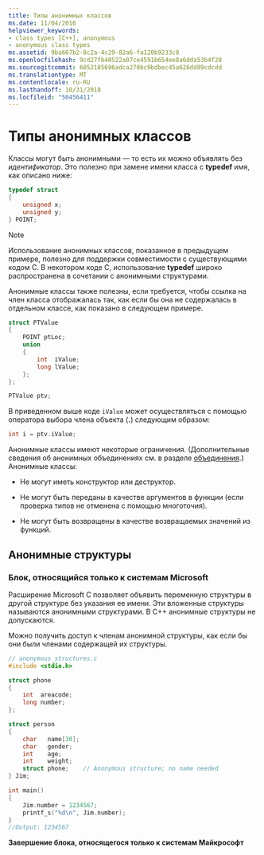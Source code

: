 ```yaml
---
title: Типы анонимных классов
ms.date: 11/04/2016
helpviewer_keywords:
- class types [C++], anonymous
- anonymous class types
ms.assetid: 9ba667b2-8c2a-4c29-82a6-fa120b9233c8
ms.openlocfilehash: 9cd27fb40522a07ce4591b654ee8a6dda53b4f28
ms.sourcegitcommit: 6052185696adca270bc9bdbec45a626dd89cdcdd
ms.translationtype: MT
ms.contentlocale: ru-RU
ms.lasthandoff: 10/31/2018
ms.locfileid: "50456411"
---
```

# <a name="anonymous-class-types"></a>Типы анонимных классов

Классы могут быть анонимными — то есть их можно объявлять без *идентификатор*. Это полезно при замене имени класса с **typedef** имя, как описано ниже:

```cpp
typedef struct
{
    unsigned x;
    unsigned y;
} POINT;
```

> [!NOTE]
>  Использование анонимных классов, показанное в предыдущем примере, полезно для поддержки совместимости с существующими кодом C. В некотором коде C, использование **typedef** широко распространена в сочетании с анонимными структурами.

Анонимные классы также полезны, если требуется, чтобы ссылка на член класса отображалась так, как если бы она не содержалась в отдельном классе, как показано в следующем примере.

```cpp
struct PTValue
{
    POINT ptLoc;
    union
    {
        int  iValue;
        long lValue;
    };
};

PTValue ptv;
```

В приведенном выше коде `iValue` может осуществляться с помощью оператора выбора члена объекта (**.**) следующим образом:

```cpp
int i = ptv.iValue;
```

Анонимные классы имеют некоторые ограничения. (Дополнительные сведения об анонимных объединениях см. в разделе [объединения](../cpp/unions.md).) Анонимные классы:

- Не могут иметь конструктор или деструктор.

- Не могут быть переданы в качестве аргументов в функции (если проверка типов не отменена с помощью многоточия).

- Не могут быть возвращены в качестве возвращаемых значений из функций.

## <a name="anonymous-structs"></a>Анонимные структуры

### <a name="microsoft-specific"></a>Блок, относящийся только к системам Microsoft

Расширение Microsoft C позволяет объявить переменную структуры в другой структуре без указания ее имени. Эти вложенные структуры называются анонимными структурами. В C++ анонимные структуры не допускаются.

Можно получить доступ к членам анонимной структуры, как если бы они были членами содержащей их структуры.

```cpp
// anonymous_structures.c
#include <stdio.h>

struct phone
{
    int  areacode;
    long number;
};

struct person
{
    char   name[30];
    char   gender;
    int    age;
    int    weight;
    struct phone;    // Anonymous structure; no name needed
} Jim;

int main()
{
    Jim.number = 1234567;
    printf_s("%d\n", Jim.number);
}
//Output: 1234567
```

**Завершение блока, относящегося только к системам Майкрософт**